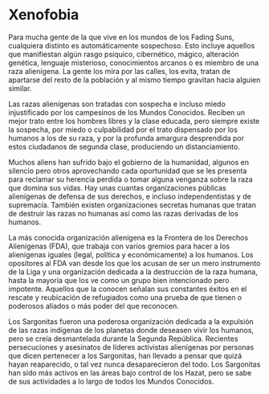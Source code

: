 # Xenofobia

Para mucha gente de la que vive en los mundos de los Fading Suns, cualquiera distinto es automáticamente sospechoso. Esto incluye aquellos que manifiestan algún rasgo psíquico, cibernético, mágico, alteración genética, lenguaje misterioso, conocimientos arcanos o es miembro de una raza alienígena. La gente los mira por las calles, los evita, tratan de apartarse del resto de la población y al mismo tiempo gravitan hacia alguien similar.

Las razas alienígenas son tratadas con sospecha e incluso miedo injustificado por los campesinos de los Mundos Conocidos. Reciben un mejor trato entre los hombres libres y la clase educada, pero siempre existe la sospecha, por miedo o culpabilidad por el trato dispensado por los humanos a los de su raza, y por la profunda amargura desprendida por estos ciudadanos de segunda clase, produciendo un distanciamiento.

Muchos aliens han sufrido bajo el gobierno de la humanidad, algunos en silencio pero otros aprovechando cada oportunidad que se les presenta para reclamar su herencia perdida o tomar alguna venganza sobre la raza que domina sus vidas. Hay unas cuantas organizaciones públicas alienígenas de defensa de sus derechos, e incluso independentistas y de supremacía. También existen organizaciones secretas humanas que tratan de destruir las razas no humanas así como las razas derivadas de los humanos.

La más conocida organización alienígena es la Frontera de los Derechos Alienígenas (FDA), que trabaja con varios gremios para hacer a los alienígenas iguales (legal, política y económicamente) a los humanos. Los opositores al FDA van desde los que los acusan de ser un mero instrumento de la Liga y una organización dedicada a la destrucción de la raza humana, hasta la mayoría que los ve como un grupo bien intencionado pero impotente. Aquellos que la conocen señalan sus constantes éxitos en el rescate y reubicación de refugiados como una prueba de que tienen o poderosos aliados o más poder del que reconocen.

Los Sargonitas fueron una poderosa organización dedicada a la expulsión de las razas indígenas de los planetas donde deseasen vivir los humanos, pero se creía desmantelada durante la Segunda República. Recientes persecuciones y asesinatos de líderes activistas alienígenas por personas que dicen pertenecer a los Sargonitas, han llevado a pensar que quizá hayan reaparecido, o tal vez nunca desaparecieron del todo. Los Sargonitas han sido más activos en las áreas bajo control de los Hazat, pero se sabe de sus actividades a lo largo de todos los Mundos Conocidos.
